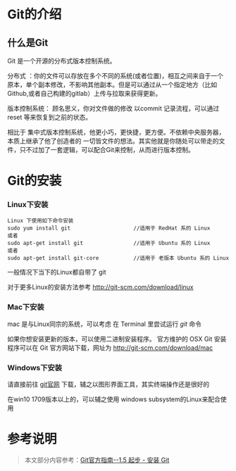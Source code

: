# Git的介绍

## 什么是Git

Git 是一个开源的分布式版本控制系统。

分布式 ：你的文件可以存放在多个不同的系统(或者位置)，相互之间来自于一个 原本，单个副本修改，不影响其他副本。但是可以通过从一个指定地方（比如Github,或者自己构建的gitlab）上传与拉取来获得更新。

版本控制系统： 顾名思义，你对文件做的修改 以commit 记录流程，可以通过reset 等来恢复到之前的状态。

相比于 集中式版本控制系统，他更小巧，更快捷，更方便。不依赖中央服务器，本质上继承了他了创造者的 一切皆文件的想法。其实他就是你随处可以带走的文件，只不过加了一套逻辑，可以配合Git来控制，从而进行版本控制。

# Git的安装

### Linux下安装

```shell
Linux 下使用如下命令安装
sudo yum install git					//适用于 RedHat 系的 Linux
或者
sudo apt-get install git				//适用于 Ubuntu 系的 Linux
或者
sudo apt-get install git-core			//适用于 老版本 Ubuntu 系的 Linux
```

一般情况下当下的Linux都自带了 git 

对于更多Linux的安装方法参考  <http://git-scm.com/download/linux>



### Mac下安装

mac 是与Linux同宗的系统，可以考虑 在 Terminal 里尝试运行 *git* 命令

如果你想安装更新的版本，可以使用二进制安装程序。 官方维护的 OSX Git 安装程序可以在 Git 官方网站下载，网址为 <http://git-scm.com/download/mac>



### Windows下安装

请直接前往 [git官网](https://git-scm.com/) 下载，辅之以图形界面工具，其实终端操作还是很好的

在win10 1709版本以上的，可以辅之使用 windows subsystem的Linux来配合使用



# 参考说明

> 本文部分内容参考：[Git官方指南--1.5 起步 - 安装 Git](https://git-scm.com/book/zh/v2/%E8%B5%B7%E6%AD%A5-%E5%AE%89%E8%A3%85-Git)